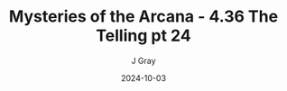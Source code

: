 ---
title: 'Mysteries of the Arcana - 4.36 The Telling pt 24'
alt: 'Mysteries of the Arcana'
date: '2024-10-03'
author: 'J Gray'
artist: 'Keira'
---